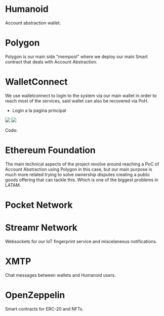 # Humanoid
Account abstraction wallet.

# Polygon 
Polygon is our main side "mempool" where we deploy our main Smart contract that deals with Account Abstraction.



# WalletConnect

We use walletconnect to login to the system via our main wallet in order to reach most of the services, said wallet can also be recovered via PoH.

- Login a la pagina principal

<img src="https://i.ibb.co/QNWGjgM/Screenshot-2022-10-09-065704.png">

<img src="https://i.ibb.co/nDfTxdR/Screenshot-2022-10-09-065718.png">

Code: 

# Ethereum Foundation

The main technical aspects of the project revolve around reaching a PoC of Account Abstraction using Polygon in this case, but our main purpose is much more related trying to solve ownership disputes creating a public goods offering that can tackle this. Which is one of the biggest problems in LATAM.

# Pocket Network



# Streamr Network

Websockets for our IoT fingerprint service and miscelaneous notifications.



# XMTP

Chat messages between wallets and Humanoid users.



# OpenZeppelin

Smart contracts for ERC-20 and NFTs.


